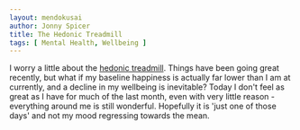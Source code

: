 ```yaml
---
layout: mendokusai
author: Jonny Spicer
title: The Hedonic Treadmill
tags: [ Mental Health, Wellbeing ]
---
```

I worry a little about the [hedonic treadmill](https://en.wikipedia.org/wiki/Hedonic_treadmill). Things have been going great recently,
but what if my baseline happiness is actually far lower than I am at currently, and a decline
in my wellbeing is inevitable? Today I don't feel as great as I have for much of the last 
month, even with very little reason - everything around me is  still wonderful. Hopefully it is
'just one of those days' and not my mood regressing towards the mean.